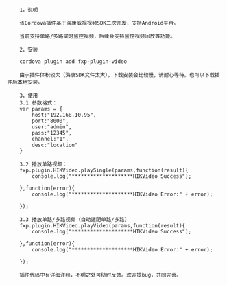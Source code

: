         
        
        1，说明

        该Cordova插件基于海康威视视频SDK二次开发，支持Android平台。

        当前支持单路/多路实时监控视频，后续会支持监控视频回放等功能。

        2，安装

        cordova plugin add fxp-plugin-video

        由于插件体积较大（海康SDK文件太大），下载安装会比较慢，请耐心等待。也可以下载插件后本地安装。

        3，使用
        3.1 参数格式：
        var params = {
            host:"192.168.10.95",
            port:"8000",
            user:"admin",
            pass:"12345",
            channel:"1",
            desc:"location"
        }

        3.2 播放单路视频：
        fxp.plugin.HIKVideo.playSingle(params,function(result){
            console.log("********************HIKVideo Success");

        },function(error){
            console.log("********************HIKVideo Error:" + error);

        });

        3.3 播放单路/多路视频（自动适配单路/多路）
        fxp.plugin.HIKVideo.playVideo(params,function(result){
            console.log("********************HIKVideo Success");

        },function(error){
            console.log("********************HIKVideo Error:" + error);

        });

        插件代码中有详细注释，不明之处可随时反馈。欢迎提bug，共同完善。